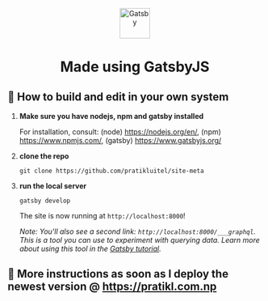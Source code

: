 <p align="center">
  <a href="https://www.gatsbyjs.org">
    <img alt="Gatsby" src="https://www.gatsbyjs.org/monogram.svg" width="60" />
  </a>
</p>
<h1 align="center">
  Made using GatsbyJS
</h1>

## 🚀 How to build and edit in your own system

1.  **Make sure you have nodejs, npm and gatsby installed**

    For installation, consult: (node) https://nodejs.org/en/, (npm) https://www.npmjs.com/, (gatsby) https://www.gatsbyjs.org/

1.  **clone the repo**

    ```shell
    git clone https://github.com/pratikluitel/site-meta
    ```

1.  **run the local server**

    ```shell
    gatsby develop
    ```

    The site is now running at `http://localhost:8000`!

    _Note: You'll also see a second link: _`http://localhost:8000/___graphql`_. This is a tool you can use to experiment with querying data. 
    Learn more about using this tool in the [Gatsby tutorial](https://www.gatsbyjs.org/tutorial/part-five/#introducing-graphiql)._


## 🧐 More instructions as soon as I deploy the newest version @ https://pratikl.com.np

